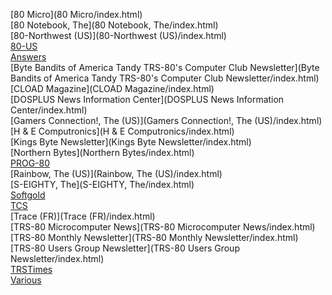 [80 Micro](80 Micro/index.html)<br>
[80 Notebook, The](80 Notebook, The/index.html)<br>
[80-Northwest (US)](80-Northwest (US)/index.html)<br>
[80-US](80-US/index.html)<br>
[Answers](Answers/index.html)<br>
[Byte Bandits of America Tandy TRS-80's Computer Club Newsletter](Byte Bandits of America Tandy TRS-80's Computer Club Newsletter/index.html)<br>
[CLOAD Magazine](CLOAD Magazine/index.html)<br>
[DOSPLUS News Information Center](DOSPLUS News Information Center/index.html)<br>
[Gamers Connection!, The (US)](Gamers Connection!, The (US)/index.html)<br>
[H & E Computronics](H & E Computronics/index.html)<br>
[Kings Byte Newsletter](Kings Byte Newsletter/index.html)<br>
[Northern Bytes](Northern Bytes/index.html)<br>
[PROG-80](PROG-80/index.html)<br>
[Rainbow, The (US)](Rainbow, The (US)/index.html)<br>
[S-EIGHTY, The](S-EIGHTY, The/index.html)<br>
[Softgold](Softgold/index.html)<br>
[TCS](TCS/index.html)<br>
[Trace (FR)](Trace (FR)/index.html)<br>
[TRS-80 Microcomputer News](TRS-80 Microcomputer News/index.html)<br>
[TRS-80 Monthly Newsletter](TRS-80 Monthly Newsletter/index.html)<br>
[TRS-80 Users Group Newsletter](TRS-80 Users Group Newsletter/index.html)<br>
[TRSTimes](TRSTimes/index.html)<br>
[Various](Various/index.html)<br>
